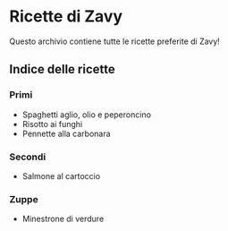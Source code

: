 # Ricette di Zavy

Questo archivio contiene tutte le ricette preferite di Zavy!

## Indice delle ricette

### Primi

* Spaghetti aglio, olio e peperoncino
* Risotto ai funghi
* Pennette alla carbonara

### Secondi

* Salmone al cartoccio 

### Zuppe

* Minestrone di verdure
